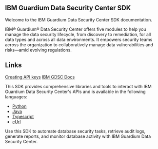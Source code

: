 ## IBM Guardium Data Security Center SDK
Welcome to the IBM Guardium Data Security Center SDK documentation.

IBM® Guardium® Data Security Center offers five modules to help you manage the data security lifecycle, from discovery to remediation, for all data types and across all data environments. It empowers security teams across the organization to collaboratively manage data vulnerabilities and risks―amid evolving regulations.

## Links 

[Creating API keys](https://www.ibm.com/docs/en/gdsc/3.x?topic=data-api-keys)
[IBM GDSC Docs](https://www.ibm.com/docs/en/gdsc/3.x)

This SDK provides comprehensive libraries and tools to interact with IBM Guardium Data Security Center's APIs and is available in the following languages:

- [Python](/python/)
- [Java](/java/)
- [Typescript](/typescript/)
- [cUrl](/bash/)

Use this SDK to automate database security tasks, retrieve audit logs, generate reports, and monitor database activity with IBM Guardium Data Security Center.